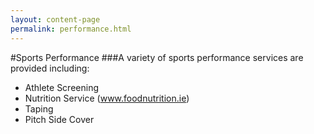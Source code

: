 ```yaml
---
layout: content-page
permalink: performance.html
---
```

#Sports Performance
###A variety of sports performance services are provided including:

- Athlete Screening
- Nutrition Service (www.foodnutrition.ie)
- Taping
- Pitch Side Cover
